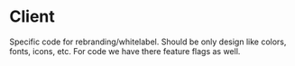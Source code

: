 # Client 

Specific code for rebranding/whitelabel.
Should be only design like colors, fonts, icons, etc.
For code we have there feature flags as well.